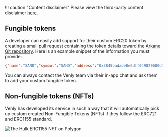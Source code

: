 !!! caution "Content disclaimer"
    Please view the third-party content disclaimer [<ins>here</ins>](https://github.com/0xPolygon/wiki/blob/master/CONTENT_DISCLAIMER.md).

## Fungible tokens

A developer can easily add support for their custom ERC20 token by creating a small pull request containing the token details toward the [Arkane Git repository](https://github.com/ArkaneNetwork/content-management/tree/master/tokens). Here is an example snippet of the information you must provide:

```json
{"name":"SAND","symbol":"SAND","address":"0x3845badade8e6dff049820680d1f14bd3903a5d0","decimals":18,"type":"ERC20"}
```

You can always contact the Venly team via their in-app chat and ask them to add your custom fungible token.

## Non-fungible tokens (NFTs)

Venly has developed its service in such a way that it will automatically pick up custom created Non-Fungible Tokens (NFTs) if they follow the ERC721 and ERC1155 standard.

![The Hulk ERC1155 NFT on Polygon](/img/tools/wallet/venly/06.png)

